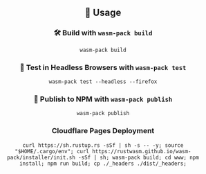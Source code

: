 <div align="center">

## 🚴 Usage

### 🛠️ Build with `wasm-pack build`

```
wasm-pack build
```

### 🔬 Test in Headless Browsers with `wasm-pack test`

```
wasm-pack test --headless --firefox
```

### 🎁 Publish to NPM with `wasm-pack publish`

```
wasm-pack publish
```

### Cloudflare Pages Deployment

```
curl https://sh.rustup.rs -sSf | sh -s -- -y; source "$HOME/.cargo/env"; curl https://rustwasm.github.io/wasm-pack/installer/init.sh -sSf | sh; wasm-pack build; cd www; npm install; npm run build; cp ./_headers ./dist/_headers;
```
